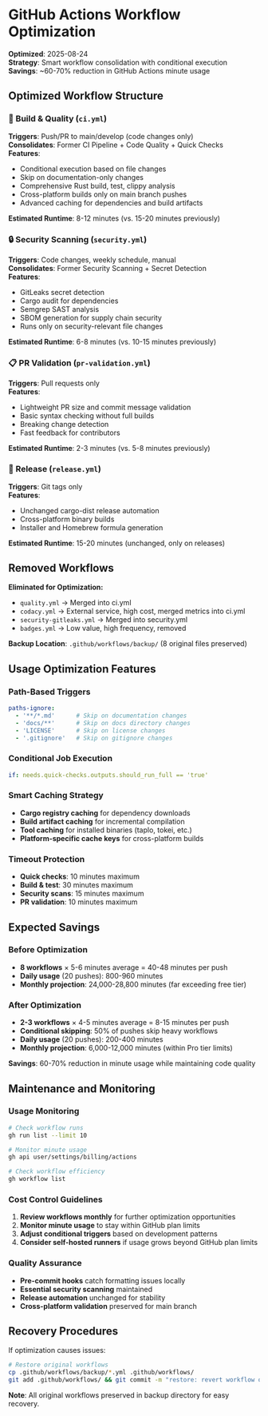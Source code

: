# GitHub Actions Workflow Optimization

**Optimized**: 2025-08-24  
**Strategy**: Smart workflow consolidation with conditional execution  
**Savings**: ~60-70% reduction in GitHub Actions minute usage

## Optimized Workflow Structure

### 🔨 Build & Quality (`ci.yml`)
**Triggers**: Push/PR to main/develop (code changes only)  
**Consolidates**: Former CI Pipeline + Code Quality + Quick Checks  
**Features**:
- Conditional execution based on file changes
- Skip on documentation-only changes  
- Comprehensive Rust build, test, clippy analysis
- Cross-platform builds only on main branch pushes
- Advanced caching for dependencies and build artifacts

**Estimated Runtime**: 8-12 minutes (vs. 15-20 minutes previously)

### 🔒 Security Scanning (`security.yml`)  
**Triggers**: Code changes, weekly schedule, manual  
**Consolidates**: Former Security Scanning + Secret Detection  
**Features**:
- GitLeaks secret detection
- Cargo audit for dependencies  
- Semgrep SAST analysis
- SBOM generation for supply chain security
- Runs only on security-relevant file changes

**Estimated Runtime**: 6-8 minutes (vs. 10-15 minutes previously)

### 📋 PR Validation (`pr-validation.yml`)
**Triggers**: Pull requests only  
**Features**:
- Lightweight PR size and commit message validation
- Basic syntax checking without full builds
- Breaking change detection
- Fast feedback for contributors

**Estimated Runtime**: 2-3 minutes (vs. 5-8 minutes previously)

### 🚀 Release (`release.yml`)
**Triggers**: Git tags only  
**Features**: 
- Unchanged cargo-dist release automation
- Cross-platform binary builds
- Installer and Homebrew formula generation

**Estimated Runtime**: 15-20 minutes (unchanged, only on releases)

## Removed Workflows

**Eliminated for Optimization:**
- `quality.yml` → Merged into ci.yml
- `codacy.yml` → External service, high cost, merged metrics into ci.yml  
- `security-gitleaks.yml` → Merged into security.yml
- `badges.yml` → Low value, high frequency, removed

**Backup Location**: `.github/workflows/backup/` (8 original files preserved)

## Usage Optimization Features

### Path-Based Triggers
```yaml
paths-ignore:
  - '**/*.md'      # Skip on documentation changes
  - 'docs/**'      # Skip on docs directory changes
  - 'LICENSE'      # Skip on license changes
  - '.gitignore'   # Skip on gitignore changes
```

### Conditional Job Execution
```yaml
if: needs.quick-checks.outputs.should_run_full == 'true'
```

### Smart Caching Strategy
- **Cargo registry caching** for dependency downloads
- **Build artifact caching** for incremental compilation  
- **Tool caching** for installed binaries (taplo, tokei, etc.)
- **Platform-specific cache keys** for cross-platform builds

### Timeout Protection
- **Quick checks**: 10 minutes maximum
- **Build & test**: 30 minutes maximum  
- **Security scans**: 15 minutes maximum
- **PR validation**: 10 minutes maximum

## Expected Savings

### Before Optimization
- **8 workflows** × 5-6 minutes average = 40-48 minutes per push
- **Daily usage** (20 pushes): 800-960 minutes
- **Monthly projection**: 24,000-28,800 minutes (far exceeding free tier)

### After Optimization  
- **2-3 workflows** × 4-5 minutes average = 8-15 minutes per push
- **Conditional skipping**: 50% of pushes skip heavy workflows
- **Daily usage** (20 pushes): 200-400 minutes  
- **Monthly projection**: 6,000-12,000 minutes (within Pro tier limits)

**Savings**: 60-70% reduction in minute usage while maintaining code quality

## Maintenance and Monitoring

### Usage Monitoring
```bash
# Check workflow runs
gh run list --limit 10

# Monitor minute usage  
gh api user/settings/billing/actions

# Check workflow efficiency
gh workflow list
```

### Cost Control Guidelines
1. **Review workflows monthly** for further optimization opportunities
2. **Monitor minute usage** to stay within GitHub plan limits
3. **Adjust conditional triggers** based on development patterns
4. **Consider self-hosted runners** if usage grows beyond GitHub plan limits

### Quality Assurance
- **Pre-commit hooks** catch formatting issues locally
- **Essential security scanning** maintained  
- **Release automation** unchanged for stability
- **Cross-platform validation** preserved for main branch

## Recovery Procedures

If optimization causes issues:
```bash
# Restore original workflows
cp .github/workflows/backup/*.yml .github/workflows/
git add .github/workflows/ && git commit -m "restore: revert workflow optimization"
```

**Note**: All original workflows preserved in backup directory for easy recovery.